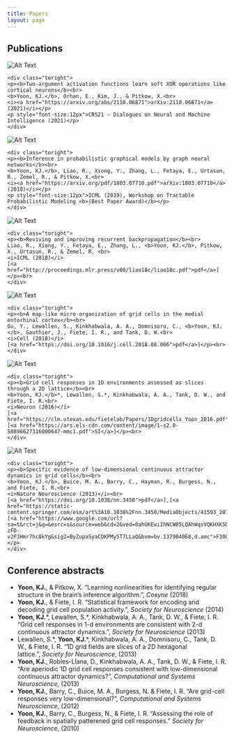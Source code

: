```yaml
---
title: Papers
layout: page
---
```


<!-- <p>I was a postdoctoral researcher in <a href="http://xaqlab.com" target="_blank">Xaq Pitkow</a>'s lab at Baylor College of Medicine and Rice University. My recent work lies on the intersection of probabilistic graphical models and neural networks, to reproduce the brain's inference algorithm.</p>-->

<!-- <p>Prior to that, I obtained a PhD in 2015 in the Department of Electrical and Computer Engineering at UT Austin, in <a href="http://clm.utexas.edu/fietelab" target="_blank">Ila Fiete</a>'s lab. My research in the Fiete group focused on neural coding, dynamics of neural networks, and Bayesian inference for studying neural representations of space in the brain.</p><br>-->

<h2>Publications</h2>
<div class="side-by-side">
    <div class="toleft">
        <img class="image" src="https://kijungyoon.github.io/assets/images/complex_neurons.png" alt="Alt Text">
    </div>

    <div class="toright">
    <p><b>Two-argument activation functions learn soft XOR operations like cortical neurons</b><br>
    <b>Yoon, KJ.</b>, Orhan, E., Kim, J., & Pitkow, X.<br>
    <i><a href="https://arxiv.org/abs/2110.06871">arXiv:2110.06871</a> (2021)</i></p>
    <p style="font-size:12px">CRS21 - Dialogues on Neural and Machine Intelligence (2021)</p>
    </div>
</div>

<div class="side-by-side">
    <div class="toleft">
        <img class="image" src="https://kijungyoon.github.io/assets/images/inference_gnn.png" alt="Alt Text">
    </div>

    <div class="toright">
    <p><b>Inference in probabilistic graphical models by graph neural networks</b><br>
    <b>Yoon, KJ.</b>, Liao, R., Xiong, Y., Zhang, L., Fetaya, E., Urtasun, R., Zemel, R., & Pitkow, X.<br>
    <i><a href="https://arxiv.org/pdf/1803.07710.pdf">arXiv:1803.07710</a> (2018)</i></p>
    <p style="font-size:12px">ICML (2019), Workshop on Tractable Probabilistic Modeling <b>(Best Paper Award)</b></p>
    </div>
</div>

<div class="side-by-side">
    <div class="toleft">
        <img class="image" src="https://kijungyoon.github.io/assets/images/rbp.png" alt="Alt Text">
    </div>

    <div class="toright">
    <p><b>Reviving and improving recurrent backpropagation</b><br>
    Liao, R., Xiong, Y., Fetaya, E., Zhang, L., <b>Yoon, KJ.</b>, Pitkow, X., Urtasun, R., & Zemel, R. <br>
    <i>ICML (2018)</i>
    [<a href="http://proceedings.mlr.press/v80/liao18c/liao18c.pdf">pdf</a>]</p><br>
    </div>
</div>

<div class="side-by-side">
    <div class="toleft">
        <img class="image" src="https://kijungyoon.github.io/assets/images/micro_gc.png" alt="Alt Text">
    </div>

    <div class="toright">
    <p><b>A map-like micro-organization of grid cells in the medial entorhinal cortex</b><br>
    Gu, Y., Lewallen, S., Kinkhabwala, A. A., Domnisoru, C., <b>Yoon, KJ.</b>, Gauthier, J., Fiete, I. R., and Tank, D. W.<br>
    <i>Cell (2018)</i>
    [<a href="https://doi.org/10.1016/j.cell.2018.08.066">pdf</a>]</p><br>
    </div>
</div>

<div class="side-by-side">
    <div class="toleft">
        <img class="image" src="https://kijungyoon.github.io/assets/images/grid1D.jpg" alt="Alt Text">
    </div>

    <div class="toright">
    <p><b>Grid cell responses in 1D environments assessed as slices through a 2D lattice</b><br>
    <b>Yoon, KJ.</b>*, Lewallen, S.*, Kinkhabwala, A. A., Tank, D. W., and Fiete, I. R.<br>
    <i>Neuron (2016)</i>
    [<a href="https://clm.utexas.edu/fietelab/Papers/1Dgridcells_Yoon_2016.pdf">pdf</a>],[<a href="https://ars.els-cdn.com/content/image/1-s2.0-S0896627316000647-mmc1.pdf">SI</a>]</p><br>
    </div>
</div>

<div class="side-by-side">
    <div class="toleft">
        <img class="image" src="https://kijungyoon.github.io/assets/images/gridcat.jpg" alt="Alt Text">
    </div>

    <div class="toright">
    <p><b>Specific evidence of low-dimensional continuous attractor dynamics in grid cells</b><br>
    <b>Yoon, KJ.</b>, Buice, M. A., Barry, C., Hayman, R., Burgess, N., and Fiete, I. R.<br>
    <i>Nature Neuroscience (2013)</i><br>
    [<a href="https://doi.org/10.1038/nn.3450">pdf</a>],[<a href="https://static-content.springer.com/esm/art%3A10.1038%2Fnn.3450/MediaObjects/41593_2013_BFnn3450_MOESM29_ESM.pdf">SI</a>],[<a href="https://www.google.com/url?sa=t&rct=j&q=&esrc=s&source=web&cd=2&ved=0ahUKEwiIhNCW85LQAhWqsVQKHXK5DHIQFggnMAE&url=http%3A%2F%2Ff1000.com%2Fprime%2F718030887&usg=AFQjCNHhAmmMNnD-zFD-v2PJHmr7hc8kYg&sig2=ByZupaSyaCDKPMy5T7LLaQ&bvm=bv.137904068,d.amc">F1000</a>]</p>
    </div>
</div>

<h2>Conference abstracts</h2>
<ul class="conference-list">
	<li><b>Yoon, KJ.</b>, & Pitkow, X. “Learning nonlinearities for identifying regular structure in the brain’s inference algorithm.”, <i>Cosyne</i> (2018) </li>
	<li><b>Yoon, KJ.</b>, & Fiete, I. R. “Statistical framework for encoding and decoding grid cell population activity.”, <i>Society for Neuroscience</i> (2014) </li>
	<li><b>Yoon, KJ.</b>*, Lewallen, S.*, Kinkhabwala, A. A., Tank, D. W., & Fiete, I. R. “Grid cell responses in 1-d environments are consistent with 2-d continuous attractor dynamics.”, <i>Society for Neuroscience</i> (2013) </li>
	<li>Lewallen, S.*, <b>Yoon, KJ.</b>*, Kinkhabwala, A. A., Domnisoru, C., Tank, D. W., & Fiete, I. R. “1D grid fields are slices of a 2D hexagonal lattice.”, <i>Society for Neuroscience</i>, (2013) </li>
	<li><b>Yoon, KJ.</b>, Robles-Llana, D., Kinkhabwala, A. A., Tank, D. W., & Fiete, I. R. “Are aperiodic 1D grid cell responses consistent with low-dimensional continuous attractor dynamics?”, <i>Computational and Systems Neuroscience</i>, (2013) </li>
	<li><b>Yoon, KJ.</b>, Barry, C., Buice, M. A., Burgess, N. & Fiete, I. R. “Are grid-cell responses very low-dimensional?”, <i>Computational and Systems Neuroscience</i>, (2012) </li>
	<li><b>Yoon, KJ.</b>, Barry, C., Burgess, N., & Fiete, I. R. “Assessing the role of feedback in spatially patterened grid cell responses.” <i>Society for Neuroscience</i>, (2010) </li>
</ul>


